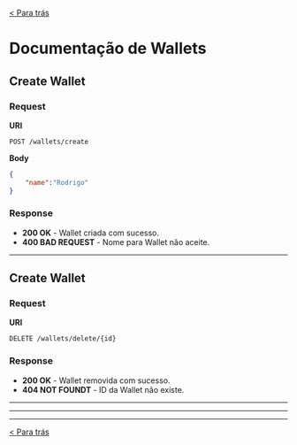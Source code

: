 [< Para trás](../README.md#Funcionalidades)

# Documentação de Wallets

## Create Wallet
### Request
**URI**
```
POST /wallets/create
```
**Body**
```json
{
	"name":"Rodrigo"
}
```
### Response
- **200 OK** - Wallet criada com sucesso.
- **400 BAD REQUEST**  - Nome para Wallet não aceite.

---

## Create Wallet
### Request
**URI**
```
DELETE /wallets/delete/{id}
```
### Response
- **200 OK** - Wallet removida com sucesso.
- **404 NOT FOUNDT**  - ID da Wallet não existe.

---


---



---

[< Para trás](../README.md#Funcionalidades)
